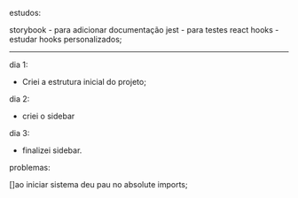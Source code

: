 estudos:

storybook - para adicionar documentação
jest - para testes
react hooks - estudar hooks personalizados;

---

dia 1:

- Criei a estrutura inicial do projeto;

dia 2:

- criei o sidebar

dia 3:

- finalizei sidebar.

problemas:

[]ao iniciar sistema deu pau no absolute imports;
